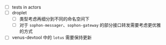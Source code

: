 - [ ] tests in actors
- [ ] droplet
  - [ ] 类型考虑再细分到不同的命名空间下
  - [ ] 对于 `sophon-messager`、`sophon-gateway` 的部分接口转发需要考虑更优雅的方式

- [ ] venus-devtool 中的 `lotus` 需要保持更新
